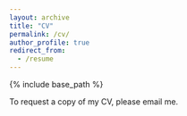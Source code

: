 ```yaml
---
layout: archive
title: "CV"
permalink: /cv/
author_profile: true
redirect_from:
  - /resume
---
```


{% include base_path %}

To request a copy of my CV, please email me. 


